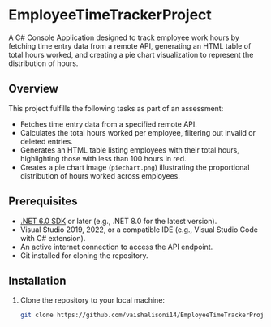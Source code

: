 ﻿# EmployeeTimeTrackerProject

A C# Console Application designed to track employee work hours by fetching time entry data from a remote API, generating an HTML table of total hours worked, and creating a pie chart visualization to represent the distribution of hours.

## Overview
This project fulfills the following tasks as part of an assessment:
- Fetches time entry data from a specified remote API.
- Calculates the total hours worked per employee, filtering out invalid or deleted entries.
- Generates an HTML table listing employees with their total hours, highlighting those with less than 100 hours in red.
- Creates a pie chart image (`piechart.png`) illustrating the proportional distribution of hours worked across employees.

## Prerequisites
- [.NET 6.0 SDK](https://dotnet.microsoft.com/download/dotnet/6.0) or later (e.g., .NET 8.0 for the latest version).
- Visual Studio 2019, 2022, or a compatible IDE (e.g., Visual Studio Code with C# extension).
- An active internet connection to access the API endpoint.
- Git installed for cloning the repository.

## Installation
1. Clone the repository to your local machine:
   ```bash
   git clone https://github.com/vaishalisoni14/EmployeeTimeTrackerProject.git